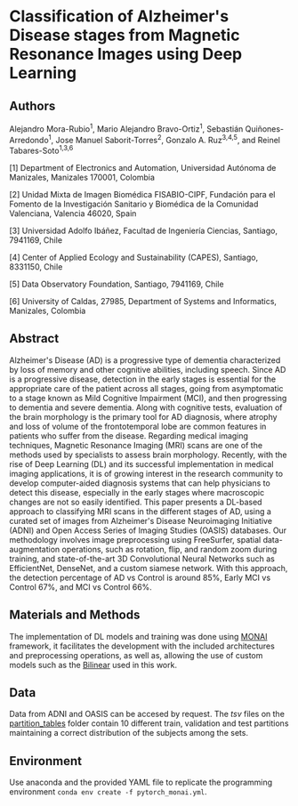 # Classification of Alzheimer's Disease stages from Magnetic Resonance Images using Deep Learning

## Authors
Alejandro Mora-Rubio<sup>1</sup>, Mario Alejandro Bravo-Ortiz<sup>1</sup>, Sebastián Quiñones-Arredondo<sup>1</sup>, Jose Manuel Saborit-Torres<sup>2</sup>, Gonzalo A. Ruz<sup>3,4,5</sup>, and Reinel Tabares-Soto<sup>1,3,6</sup>

[1] Department of Electronics and Automation, Universidad Autónoma de Manizales, Manizales 170001, Colombia

[2] Unidad Mixta de Imagen Biomédica FISABIO-CIPF, Fundación para el Fomento de la Investigación Sanitario y Biomédica de la Comunidad Valenciana, Valencia 46020, Spain

[3] Universidad Adolfo Ibáñez, Facultad de Ingeniería Ciencias, Santiago, 7941169, Chile

[4] Center of Applied Ecology and Sustainability (CAPES), Santiago, 8331150, Chile

[5] Data Observatory Foundation, Santiago, 7941169, Chile

[6] University of Caldas, 27985, Department of Systems and Informatics, Manizales, Colombia

## Abstract 
Alzheimer's Disease (AD) is a progressive type of dementia characterized by loss of memory and other cognitive abilities, including speech. Since AD is a progressive disease, detection in the early stages is essential for the appropriate care of the patient across all stages, going from asymptomatic to a stage known as Mild Cognitive Impairment (MCI), and then progressing to dementia and severe dementia. Along with cognitive tests, evaluation of the brain morphology is the primary tool for AD diagnosis, where atrophy and loss of volume of the frontotemporal lobe are common features in patients who suffer from the disease. Regarding medical imaging techniques, Magnetic Resonance Imaging (MRI) scans are one of the methods used by specialists to assess brain morphology. Recently, with the rise of Deep Learning (DL) and its successful implementation in medical imaging applications, it is of growing interest in the research community to develop computer-aided diagnosis systems that can help physicians to detect this disease, especially in the early stages where macroscopic changes are not so easily identified. This paper presents a DL-based approach to classifying MRI scans in the different stages of AD, using a curated set of images from Alzheimer's Disease Neuroimaging Initiative (ADNI) and Open Access Series of Imaging Studies (OASIS) databases. Our methodology involves image preprocessing using FreeSurfer, spatial data-augmentation operations, such as rotation, flip, and random zoom during training, and state-of-the-art 3D Convolutional Neural Networks such as EfficientNet, DenseNet, and a custom siamese network. With this approach, the detection percentage of AD vs Control is around 85\%, Early MCI vs Control 67\%, and MCI vs Control 66\%.

## Materials and Methods
The implementation of DL models and training was done using [MONAI](https://docs.monai.io/en/stable) framework, it facilitates the development with the included architectures and preprocessing operations, as well as, allowing the use of custom models such as the [Bilinear](models/bilinear3D.py) used in this work.

## Data
Data from ADNI and OASIS can be accesed by request. The *tsv* files on the [partition_tables](partition_tables/) folder contain 10 different train, validation and test partitions maintaining a correct distribution of the subjects among the sets.

## Environment
Use anaconda and the provided YAML file to replicate the programming environment `conda env create -f pytorch_monai.yml`.